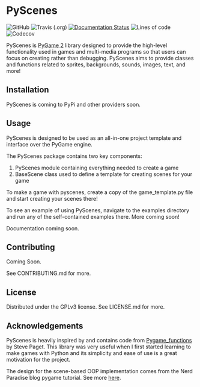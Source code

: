# PyScenes

![GitHub](https://img.shields.io/github/license/treygilliland/PyScenes)
![Travis (.org)](https://img.shields.io/travis/treygilliland/pyscenes)
[![Documentation Status](https://readthedocs.org/projects/pyscenes/badge/?version=latest)](https://pyscenes.readthedocs.io/en/latest/?badge=latest)
![Lines of code](https://img.shields.io/tokei/lines/github/treygilliland/pyscenes)
![Codecov](https://img.shields.io/codecov/c/gh/treygilliland/pyscenes?color=pink)

PyScenes is [PyGame 2](https://www.pygame.org/wiki/about) library designed to provide the high-level functionality used in games and multi-media programs so that users can focus on creating rather than debugging. PyScenes aims to provide classes and functions related to sprites, backgrounds, sounds, images, text, and more!

## Installation

PyScenes is coming to PyPi and other providers soon.


## Usage

PyScenes is designed to be used as an all-in-one project template and interface over the PyGame engine. 

The PyScenes package contains two key components:
1. PyScenes module containing everything needed to create a game
2. BaseScene class used to define a template for creating scenes for your game

To make a game with pyscenes, create a copy of the game_template.py file and start creating your scenes there!

To see an example of using PyScenes, navigate to the examples directory 
and run any of the self-contained examples there. More coming soon!

Documentation coming soon.

## Contributing

Coming Soon.

See CONTRIBUTING.md for more.

## License
Distributed under the GPLv3 license. See LICENSE.md for more.

## Acknowledgements

PyScenes is heavily inspired by and contains code from 
[Pygame_functions](https://github.com/StevePaget/Pygame_Functions) by Steve Paget.
This library was very useful when I first started learning to make games with Python and 
its simplicity and ease of use is a great motivation for the project.

The design for the scene-based OOP implementation comes from the Nerd Paradise blog pygame tutorial.
See more [here](https://nerdparadise.com/programming/pygame/part7).
